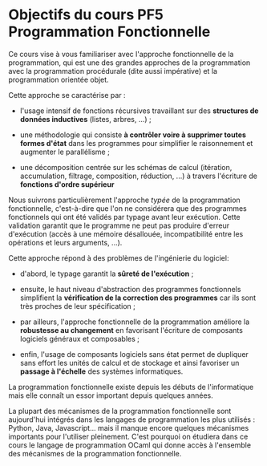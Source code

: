 # Objectifs du cours PF5 Programmation Fonctionnelle

Ce cours vise à vous familiariser avec l'approche fonctionnelle de la
programmation, qui est une des grandes approches de la programmation
avec la programmation procédurale (dite aussi impérative) et la
programmation orientée objet.

Cette approche se caractérise par :

- l'usage intensif de fonctions récursives travaillant sur des **structures de données
  inductives** (listes, arbres, ...) ;

- une méthodologie qui consiste **à contrôler voire à supprimer toutes
  formes d'état** dans les programmes pour simplifier le raisonnement
  et augmenter le parallélisme ;

- une décomposition centrée sur les schémas de calcul (itération,
  accumulation, filtrage, composition, réduction, ...) à travers
  l'écriture de **fonctions d'ordre supérieur**

Nous suivrons particulièrement l'approche *typée* de la programmation
fonctionnelle, c'est-à-dire que l'on ne considérera que des programmes
fonctionnels qui ont été validés par typage avant leur exécution. Cette
validation garantit que le programme ne peut pas produire d'erreur
d'exécution (accès à une mémoire désallouée, incompatibilité entre
les opérations et leurs arguments, ...).

Cette approche répond à des problèmes de l'ingénierie du logiciel:

- d'abord, le typage garantit la **sûreté de l'exécution** ;

- ensuite, le haut niveau d'abstraction des programmes fonctionnels
  simplifient la **vérification de la correction des programmes** car
  ils sont très proches de leur spécification ;

- par ailleurs, l'approche fonctionnelle de la programmation améliore la
  **robustesse au changement** en favorisant l'écriture de composants
  logiciels généraux et composables ;

- enfin, l'usage de composants logiciels sans état permet de dupliquer
  sans effort les unités de calcul et de stockage et ainsi favoriser
  un **passage à l'échelle** des systèmes informatiques.

La programmation fonctionnelle existe depuis les débuts de l'informatique
mais elle connaît un essor important depuis quelques années.

La plupart des mécanismes de la programmation fonctionnelle sont
aujourd'hui intégrés dans les langages de programmation les plus
utilisés : Python, Java, Javascript... mais il manque encore quelques
mécanismes importants pour l'utiliser pleinement. C'est pourquoi on
étudiera dans ce cours le langage de programmation OCaml qui donne
accès à l'ensemble des mécanismes de la programmation fonctionnelle.
